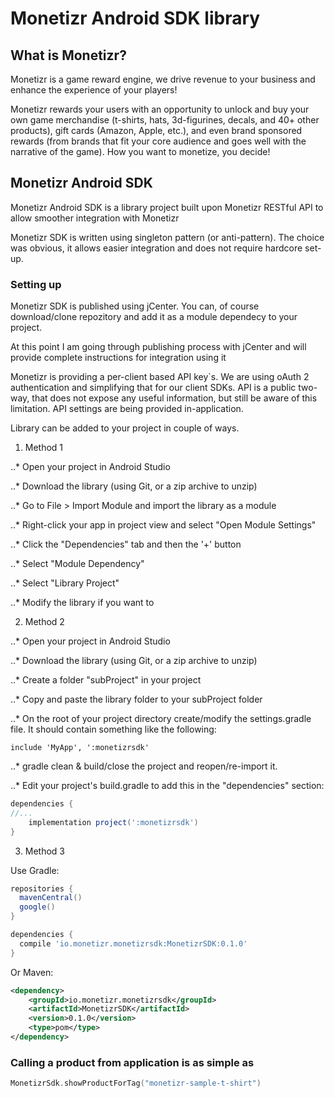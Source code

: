 # Monetizr Android SDK library

## What is Monetizr?

 Monetizr is a game reward engine, we drive revenue to your business and enhance the experience of your players!
   
 Monetizr rewards your users with an opportunity to unlock and buy your own game merchandise (t-shirts, hats, 3d-figurines, decals, and 40+ other products),
 gift cards (Amazon, Apple, etc.), and even brand sponsored rewards (from brands that fit your core audience and goes well 
 with the narrative of the game). How you want to monetize, you decide!
 
## Monetizr Android SDK

Monetizr Android SDK is a library project built upon Monetizr RESTful API to allow smoother integration with Monetizr

Monetizr SDK is written using singleton pattern (or anti-pattern). The choice was obvious, it allows easier integration and does not require hardcore set-up.


### Setting up

Monetizr SDK is published using jCenter. You can, of course download/clone repozitory and add it as a module dependecy to your project.

At this point I am going through publishing process with jCenter and will provide complete instructions for integration using it

Monetizr is providing a per-client based API key`s. We are using oAuth 2 authentication and simplifying that for our client SDKs.
API is a public two-way, that does not expose any useful information, but still be aware of this limitation.
API settings are being provided in-application.

Library can be added to your project in couple of ways.
 
1. Method 1

..* Open your project in Android Studio

..* Download the library (using Git, or a zip archive to unzip)
   
..* Go to File > Import Module and import the library as a module

..* Right-click your app in project view and select "Open Module Settings"

..* Click the "Dependencies" tab and then the '+' button

..* Select "Module Dependency"

..* Select "Library Project"

..* Modify the library if you want to


2. Method 2

..* Open your project in Android Studio

..* Download the library (using Git, or a zip archive to unzip)

..* Create a folder "subProject" in your project

..* Copy and paste the library folder to your subProject folder

..* On the root of your project directory create/modify the settings.gradle file. It should contain something like the following:

```grade
include 'MyApp', ':monetizrsdk'

```
..* gradle clean & build/close the project and reopen/re-import it.

..* Edit your project's build.gradle to add this in the "dependencies" section:

```gradle
dependencies {
//...
    implementation project(':monetizrsdk')
}
```


3. Method 3

Use Gradle:

```gradle
repositories {
  mavenCentral()
  google()
}

dependencies {
  compile 'io.monetizr.monetizrsdk:MonetizrSDK:0.1.0'
}
```

Or Maven:

```xml
<dependency>
	<groupId>io.monetizr.monetizrsdk</groupId>
	<artifactId>MonetizrSDK</artifactId>
	<version>0.1.0</version>
	<type>pom</type>
</dependency>
```


### Calling a product from application is as simple as

```kotlin
MonetizrSdk.showProductForTag("monetizr-sample-t-shirt")
```